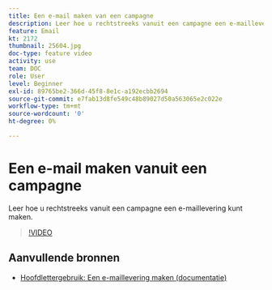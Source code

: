 ```yaml
---
title: Een e-mail maken van een campagne
description: Leer hoe u rechtstreeks vanuit een campagne een e-maillevering kunt maken.
feature: Email
kt: 2172
thumbnail: 25604.jpg
doc-type: feature video
activity: use
team: DOC
role: User
level: Beginner
exl-id: 89765be2-366d-45f8-8e1c-a192ecbb2694
source-git-commit: e7fab13d8fe549c48b89027d50a563065e2c022e
workflow-type: tm+mt
source-wordcount: '0'
ht-degree: 0%

---
```


# Een e-mail maken vanuit een campagne

Leer hoe u rechtstreeks vanuit een campagne een e-maillevering kunt maken.

>[!VIDEO](https://video.tv.adobe.com/v/25604?quality=12)

## Aanvullende bronnen

* [Hoofdlettergebruik: Een e-maillevering maken (documentatie)](https://experienceleague.adobe.com/docs/campaign-classic/using/designing-content/editing-html-content/use-case--creating-an-email-delivery.html)
